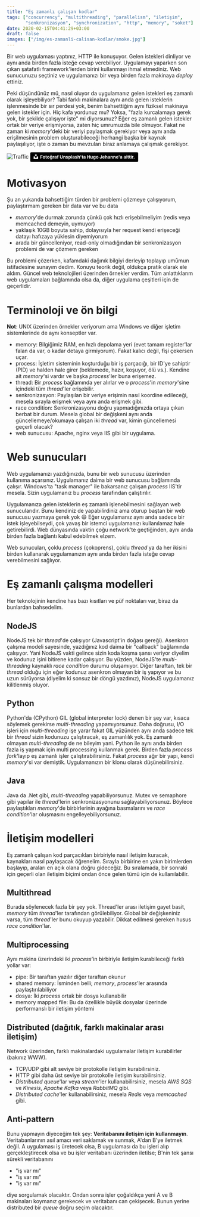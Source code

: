 ```yaml
---
title: "Eş zamanlı çalışan kodlar"
tags: ["concurrency", "multithreading", "parallelism", "iletişim",
       "senkronizasyon", "synchronization", "http", "memory", "soket"]
date: 2020-02-15T04:41:29+03:00
draft: false
images: ["/img/es-zamanli-calisan-kodlar/smoke.jpg"]
---
```


Bir web uygulaması yaptınız, HTTP ile konuşuyor.
Gelen istekleri dinliyor ve aynı anda birden fazla isteğe cevap verebiliyor.
Uygulamayı yaparken son çıkan şatafatlı framework'lerden birini kullanmayı ihmal etmediniz.
Web sunucunuzu seçtiniz ve uygulamanızı bir veya birden fazla makinaya *deploy* ettiniz.

Peki düşündünüz mü, nasıl oluyor da uygulamanız gelen istekleri eş zamanlı olarak işleyebiliyor?
Tabi farklı makinalara aynı anda gelen isteklerin işlenmesinde bir sır perdesi yok, benim bahsettiğim aynı fiziksel makinaya gelen istekler için.
Hiç kafa yordunuz mu?
Yoksa, "fazla kurcalamaya gerek yok, bir şekilde çalışıyor işte" mi diyorsunuz?
Eğer eş zamanlı gelen istekler ortak bir veriye erişmiyorsa, zaten hiç umrumuzda bile olmuyor.
Fakat ne zaman ki *memory*'deki bir veriyi paylaşmak gerekiyor veya aynı anda erişilmesinin problem oluşturabileceği herhangi başka bir kaynak paylaşılıyor, işte o zaman bu mevzuları biraz anlamaya çalışmak gerekiyor.

![Traffic][1]
<a style="background-color:black;color:white;text-decoration:none;padding:4px 6px;font-family:-apple-system, BlinkMacSystemFont, &quot;San Francisco&quot;, &quot;Helvetica Neue&quot;, Helvetica, Ubuntu, Roboto, Noto, &quot;Segoe UI&quot;, Arial, sans-serif;font-size:12px;font-weight:bold;line-height:1.2;display:inline-block;border-radius:3px" href="https://unsplash.com/@hugojehanne?utm_medium=referral&amp;utm_campaign=photographer-credit&amp;utm_content=creditBadge" target="_blank" rel="noopener noreferrer" title="Hugo Jehanne'a ait fotoğraflar için tıklayın."><span style="display:inline-block;padding:2px 3px"><svg xmlns="http://www.w3.org/2000/svg" style="height:12px;width:auto;position:relative;vertical-align:middle;top:-2px;fill:white" viewBox="0 0 32 32"><title>unsplash-logo</title><path d="M10 9V0h12v9H10zm12 5h10v18H0V14h10v9h12v-9z"></path></svg></span><span style="display:inline-block;padding:2px 3px">Fotoğraf Unsplash'ta Hugo Jehanne'a aittir.</span></a>

# Motivasyon
Şu an yukarıda bahsettiğim türden bir problemi çözmeye çalışıyorum, paylaştırmam gereken bir data var ve bu data

* *memory*'de durmak zorunda çünkü çok hızlı erişebilmeliyim (redis veya memcached demeyin, uymuyor)
* yaklaşık 10GB boyuta sahip, dolayısıyla her request kendi erişeceği datayı hafızaya yüklesin diyemiyorum
* arada bir güncelleniyor, read-only olmadığından bir senkronizasyon problemi de var çözmem gereken

Bu problemi çözerken, kafamdaki dağınık bilgiyi derleyip toplayıp umūmun istifadesine sunayım dedim.
Konuyu teorik değil, oldukça pratik olarak ele aldım.
Güncel web teknolojileri üzerinden örnekler verdim.
Tüm anlattıklarım web uygulamaları bağlamında olsa da, diğer uygulama çeşitleri için de geçerlidir.

# Terminoloji ve ön bilgi
**Not**: UNIX üzerinden örnekler veriyorum ama Windows ve diğer işletim sistemlerinde de aynı konseptler var.

* memory: Bilgiğimiz RAM, en hızlı depolama yeri (evet tamam register'lar falan da var, o kadar detaya girmiyorum). Fakat kalıcı değil, fişi çekersen uçar.
* process: İşletim sisteminin koşturduğu bir iş parçacığı, bir ID'ye sahiptir (PID) ve halden hale girer (beklemede, hazır, koşuyor, ölü vs.). Kendine ait *memory*'si vardır ve başka *process*'ler buna erişemez.
* thread: Bir *process* bağlamında yer alırlar ve o *process*'in *memory*'sine içindeki tüm *thread*'ler erişebilir.
* senkronizasyon: Paylaşılan bir veriye erişimin nasıl koordine edileceği, mesela sırayla erişmek veya aynı anda erişmek gibi.
* race condition: Senkronizasyonu doğru yapmadığınızda ortaya çıkan berbat bir durum.
Mesela global bir değişkeni aynı anda güncellemeye/okumaya çalışan iki *thread* var, kimin güncellemesi geçerli olacak?
* web sunucusu: Apache, nginx veya IIS gibi bir uygulama.

# Web sunucuları
Web uygulamanızı yazdığınızda, bunu bir web sunucusu üzerinden kullanıma açarsınız.
Uygulamanız daima bir web sunucusu bağlamında çalışır.
Windows'ta "task manager" ile bakarsanız çalışan *process* IIS'tir mesela.
Sizin uygulamanız bu *process* tarafından çalıştırılır.

Uygulamanıza gelen isteklerin eş zamanlı işlenebilmesini sağlayan web sunucularıdır.
Bunu kendiniz de yapabilirdiniz ama oturup baştan bir web sunucusu yazmaya gerek yok :smile:
Eğer uygulamanız aynı anda sadece bir istek işleyebilseydi, çok yavaş bir istemci uygulamanızı kullanılamaz hale getirebilirdi.
Web dünyasında vaktin çoğu network'te geçtiğinden, aynı anda birden fazla bağlantı kabul edebilmek elzem.

Web sunucuları, çoklu *process* (çokoprens), çoklu *thread* ya da her ikisini birden kullanarak uygulamanızın aynı anda birden fazla isteğe cevap verebilmesini sağlıyor.

# Eş zamanlı çalışma modelleri
Her teknolojinin kendine has bazı kısıtları ve püf noktaları var, biraz da bunlardan bahsedelim.

## NodeJS
NodeJS tek bir *thread*'de çalışıyor (Javascript'in doğası gereği).
Asenkron çalışma modeli sayesinde, yazdığınız kod daima bir "callback" bağlamında çalışıyor.
Yani NodeJS vakti gelince sizin koda koşma şansı veriyor diyelim ve kodunuz işini bitirene kadar çalışıyor.
Bu yüzden, NodeJS'te *multi-threading* kaynaklı *race condition* durumu oluşamıyor.
Diğer taraftan, tek bir *thread* olduğu için eğer kodunuz asenkron olmayan bir iş yapıyor ve bu uzun sürüyorsa (diyelim ki sonsuz bir döngü yazdınız), NodeJS uygulamanız kilitlenmiş oluyor.

## Python
Python'da (CPython) GIL (global interpreter lock) denen bir şey var, kısaca söylemek gerekirse *multi-threading* yapamıyorsunuz.
Daha doğrusu, I/O işleri için *multi-threading* işe yarar fakat GIL yüzünden aynı anda sadece tek bir *thread* sizin kodunuzu çalıştıracak, eş zamanlılık yok.
Eş zamanlı olmayan *multi-threading* de ne bileyim yani.
Python ile aynı anda birden fazla iş yapmak için multi processing kullanmak gerek.
Birden fazla *process* *fork*'layıp eş zamanlı işler çalıştırabilirsiniz.
Fakat *process* ağır bir yapı, kendi *memory*'si var demiştik.
Uygulamanızın bir klonu olarak düşünebilirsiniz.

## Java
Java da .Net gibi, *multi-threading* yapabiliyorsunuz.
Mutex ve semaphore gibi yapılar ile *thread*'lerin senkronizasyonunu sağlayabiliyorsunuz.
Böylece paylaştıkları *memory*'de birbirlerinin ayağına basmalarını ve *race condition*'lar oluşmasını engelleyebiliyorsunuz.

# İletişim modelleri

Eş zamanlı çalışan kod parçacıkları birbiriyle nasıl iletişim kuracak, kaynakları nasıl paylaşacak öğrenelim.
Sırayla birbirine en yakın birimlerden başlayıp, araları en açık olana doğru gideceğiz.
Bu sıralamada, bir sonraki için geçerli olan iletişim biçimi ondan önce gelen tümü için de kullanılabilir.

## Multithread
Burada söylenecek fazla bir şey yok.
Thread'ler arası iletişim gayet basit, *memory* tüm *thread*'ler tarafından görülebiliyor.
Global bir değişkeniniz varsa, tüm *thread*'ler bunu okuyup yazabilir.
Dikkat edilmesi gereken husus *race condition*'lar.

## Multiprocessing
Aynı makina üzerindeki iki *process*'in birbiriyle iletişim kurabileceği farklı yollar var:

* pipe: Bir taraftan yazılır diğer taraftan okunur
* shared memory: İsminden belli; *memory*, *process*'ler arasında paylaştırılabiliyor
* dosya: İki *process* ortak bir dosya kullanabilir
* memory mapped file: Bu da özellikle büyük dosyalar üzerinde performanslı bir iletişim yöntemi

## Distributed (dağıtık, farklı makinalar arası iletişim)
Network üzerinden, farklı makinalardaki uygulamalar iletişim kurabilirler (bakınız WWW).

* TCP/UDP gibi alt seviye bir protokolle iletişim kurabilirsiniz.
* HTTP gibi daha üst seviye bir protokolle iletişim kurabilirsiniz.
* *Distributed queue*'lar veya *stream*'ler kullanabilirsiniz, mesela *AWS SQS* ve *Kinesis*, *Apache Kafka* veya *RabbitMQ* gibi.
* *Distributed cache*'ler kullanabilirsiniz, mesela *Redis* veya *memcached* gibi.

## Anti-pattern
Bunu yapmayın diyeceğim tek şey: **Veritabanını iletişim için kullanmayın**.
Veritabanlarının asıl amacı veri saklamak ve sunmak, A'dan B'ye iletmek değil.
A uygulaması iş üretecek olsa, B uygulaması da bu işleri alıp gerçekleştirecek olsa ve bu işler veritabanı üzerinden iletilse; B'nin tek şansı sürekli veritabanını

* "iş var mı"
* "iş var mı"
* "iş var mı"

diye sorgulamak olacaktır.
Ondan sonra işler çoğaldıkça yeni A ve B makinaları koymanız gerekecek ve veritabanı can çekişecek.
Bunun yerine distributed bir *queue* doğru seçim olacaktır.

[1]: /img/es-zamanli-calisan-kodlar/smoke.jpg
